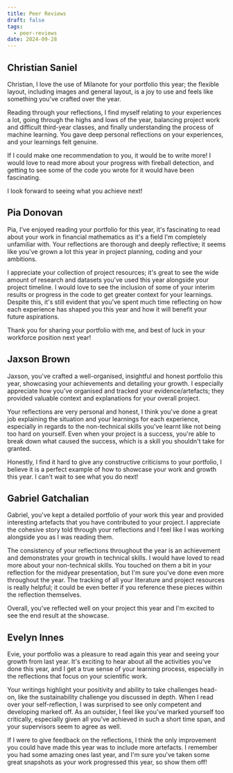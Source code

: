 ```yaml
---
title: Peer Reviews
draft: false
tags:
  - peer-reviews
date: 2024-09-28
---
```


## Christian Saniel
Christian, I love the use of Milanote for your portfolio this year; the flexible layout, including images and general layout, is a joy to use and feels like something you've crafted over the year. 

Reading through your reflections, I find myself relating to your experiences a lot, going through the highs and lows of the year, balancing project work and difficult third-year classes, and finally understanding the process of machine learning. You gave deep personal reflections on your experiences, and your learnings felt genuine. 

If I could make one recommendation to you, it would be to write more! I would love to read more about your progress with fireball detection, and getting to see some of the code you wrote for it would have been fascinating.  

I look forward to seeing what you achieve next!

## Pia Donovan 
Pia, I've enjoyed reading your portfolio for this year, it's fascinating to read about your work in financial mathematics as it's a field I'm completely unfamiliar with. Your reflections are thorough and deeply reflective; it seems like you've grown a lot this year in project planning, coding and your ambitions. 

I appreciate your collection of project resources; it's great to see the wide amount of research and datasets you've used this year alongside your project timeline. I would love to see the inclusion of some of your interim results or progress in the code to get greater context for your learnings. Despite this, it's still evident that you've spent much time reflecting on how each experience has shaped you this year and how it will benefit your future aspirations. 

Thank you for sharing your portfolio with me, and best of luck in your workforce position next year!

## Jaxson Brown
Jaxson, you've crafted a well-organised, insightful and honest portfolio this year, showcasing your achievements and detailing your growth. I especially appreciate how you've organised and tracked your evidence/artefacts; they provided valuable context and explanations for your overall project.

Your reflections are very personal and honest, I think you've done a great job explaining the situation and your learnings for each experience, especially in regards to the non-technical skills you've learnt like not being too hard on yourself. Even when your project is a success, you're able to break down what caused the success, which is a skill you shouldn't take for granted. 

Honestly, I find it hard to give any constructive criticisms to your portfolio, I believe it is a perfect example of how to showcase your work and growth this year. I can't wait to see what you do next!

## Gabriel Gatchalian
Gabriel, you've kept a detailed portfolio of your work this year and provided interesting artefacts that you have contributed to your project. I appreciate the cohesive story told through your reflections and I feel like I was working alongside you as I was reading them. 

The consistency of your reflections throughout the year is an achievement and demonstrates your growth in technical skills. I would have loved to read more about your non-technical skills. You touched on them a bit in your reflection for the midyear presentation, but I'm sure you've done even more throughout the year. The tracking of all your literature and project resources is really helpful; it could be even better if you reference these pieces within the reflection themselves.  

Overall, you've reflected well on your project this year and I'm excited to see the end result at the showcase.

## Evelyn Innes
Evie, your portfolio was a pleasure to read again this year and seeing your growth from last year. It's exciting to hear about all the activities you've done this year, and I get a true sense of your learning process, especially in the reflections that focus on your scientific work. 

Your writings highlight your positivity and ability to take challenges head-on, like the sustainability challenge you discussed in depth. When I read over your self-reflection, I was surprised to see only competent and developing marked off. As an outsider, I feel like you've marked yourself too critically, especially given all you've achieved in such a short time span, and your supervisors seem to agree as well. 

If I were to give feedback on the reflections, I think the only improvement you could have made this year was to include more artefacts. I remember you had some amazing ones last year, and I'm sure you've taken some great snapshots as your work progressed this year, so show them off!